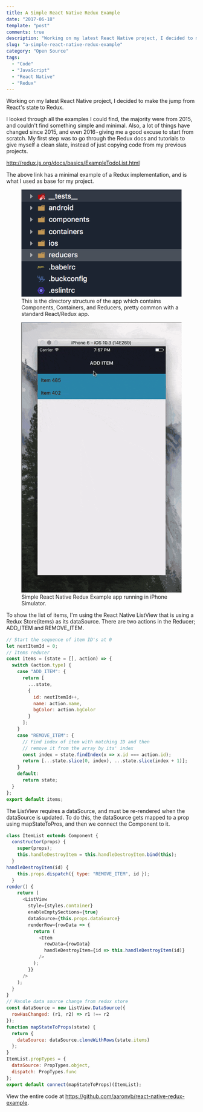 ```yaml
---
title: A Simple React Native Redux Example
date: "2017-06-18"
template: "post"
comments: true
description: "Working on my latest React Native project, I decided to make the jump from React’s state to Redux."
slug: "a-simple-react-native-redux-example"
category: "Open Source"
tags:
  - "Code"
  - "JavaScript"
  - "React Native"
  - "Redux"
---
```


Working on my latest React Native project, I decided to make the jump from React's state to Redux.

I looked through all the examples I could find, the majority were from 2015, and couldn't find something simple and minimal. Also, a lot of things have changed since 2015, and even 2016 - giving me a good excuse to start from scratch. My first step was to go through the Redux docs and tutorials to give myself a clean slate, instead of just copying code from my previous projects.

http://redux.js.org/docs/basics/ExampleTodoList.html

The above link has a minimal example of a Redux implementation, and is what I used as base for my project.

<figure>
  <img src="../assets/a-simple-react-native-redux-example/1.png" alt="directory structure">
  <figcaption>
    This is the directory structure of the app which contains Components, Containers, and Reducers, pretty common with a standard React/Redux app.
  </figcaption>
</figure>


<figure>
  <img src="../assets/a-simple-react-native-redux-example/2.gif" alt="example">
  <figcaption>Simple React Native Redux Example app running in iPhone Simulator.</figcaption>
</figure>

To show the list of items, I'm using the React Native ListView that is using a Redux Store(items) as its dataSource. There are two actions in the Reducer; ADD\_ITEM and REMOVE\_ITEM.

```javascript
// Start the sequence of item ID's at 0
let nextItemId = 0;
// Items reducer
const items = (state = [], action) => {
  switch (action.type) {
    case "ADD_ITEM": {
      return [
        ...state,
        {
          id: nextItemId++,
          name: action.name,
          bgColor: action.bgColor
        }
      ];
    }
    case "REMOVE_ITEM": {
      // Find index of item with matching ID and then
      // remove it from the array by its' index
      const index = state.findIndex(x => x.id === action.id);
      return [...state.slice(0, index), ...state.slice(index + 1)];
    }
    default:
      return state;
  }
};
export default items;
```

The ListView requires a dataSource, and must be re-rendered when the dataSource is updated. To do this, the dataSource gets mapped to a prop using mapStateToPros, and then we connect the Component to it.

```javascript
class ItemList extends Component {
  constructor(props) {
    super(props);
    this.handleDestroyItem = this.handleDestroyItem.bind(this);
  }
handleDestroyItem(id) {
    this.props.dispatch({ type: "REMOVE_ITEM", id });
  }
render() {
    return (
      <ListView
        style={styles.container}
        enableEmptySections={true}
        dataSource={this.props.dataSource}
        renderRow={rowData => {
          return (
            <Item
              rowData={rowData}
              handleDestroyItem={id => this.handleDestroyItem(id)}
            />
          );
        }}
      />
    );
  }
}
// Handle data source change from redux store
const dataSource = new ListView.DataSource({
  rowHasChanged: (r1, r2) => r1 !== r2
});
function mapStateToProps(state) {
  return {
    dataSource: dataSource.cloneWithRows(state.items)
  };
}
ItemList.propTypes = {
  dataSource: PropTypes.object,
  dispatch: PropTypes.func
};
export default connect(mapStateToProps)(ItemList);
```

View the entire code at https://github.com/aaronvb/react-native-redux-example.